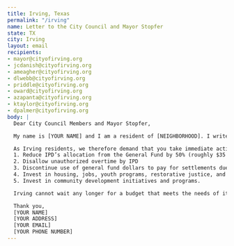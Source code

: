 ```yaml
---
title: Irving, Texas
permalink: "/irving"
name: Letter to the City Council and Mayor Stopfer
state: TX
city: Irving
layout: email
recipients:
- mayor@cityofirving.org
- jcdanish@cityofirving.org
- ameagher@cityofirving.org
- dlwebb@cityofirving.org
- priddle@cityofirving.org
- oward@cityofirving.org
- azapanta@cityofirving.org
- ktaylor@cityofirving.org
- dpalmer@cityofirving.org
body: |
  Dear City Council Members and Mayor Stopfer,

  My name is [YOUR NAME] and I am a resident of [NEIGHBORHOOD]. I write this letter to urge you to begin defunding the Irving Police Department. Instead of shrinking, IPD is growing exponentially. The Irving Police Department takes an enormous share of the city’s general fund, and that percentage has risen for the last three years. From 2017 to 2020 IPD's budget has grown 14% or roughly $8 million. While IPD makes up 9.1% of the city of Irving's budget, the city's libraries, parks and recreation services, and community development programs take up 3.4%, 1.4%, and 0% respectively. IPD's expenditures are taking away desperately needed resources from essential city programs and services. (Source: City of Irving Fiscal Year 2019-2020 Budget).

  As Irving residents, we therefore demand that you take immediate action to ensure the following:
  1. Reduce IPD’s allocation from the General Fund by 50% (roughly $35 Million)
  2. Disallow unauthorized overtime by IPD
  3. Discontinue use of general fund dollars to pay for settlements due to police murder, misconduct, and negligence
  4. Invest in housing, jobs, youth programs, restorative justice, and mental health workers to keep the community safe.
  5. Invest in community development initiatives and programs.

  Irving cannot wait any longer for a budget that meets the needs of its residents. The only way to achieve this is to take immediate steps to Defund IPD.

  Thank you,
  [YOUR NAME]
  [YOUR ADDRESS]
  [YOUR EMAIL]
  [YOUR PHONE NUMBER]
---
```


